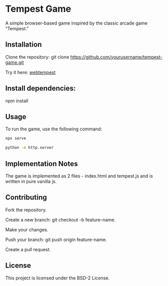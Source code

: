 # Tempest Game
A simple browser-based game inspired by the classic arcade game “Tempest.”

## Installation
Clone the repository:
git clone https://github.com/yourusername/tempest-game.git

Try it here: [webtempest](https://deftio.github.io/webtempest/)

## Install dependencies:
npm install


## Usage
To run the game, use the following command:

```bash
npx serve
```

```bash
python -m http.server

```

## Implementation Notes

The game is implemented as 2 files - index.html and tempest.js and is written in pure vanilla js.

## Contributing

Fork the repository.

Create a new branch: git checkout -b feature-name.

Make your changes.

Push your branch: git push origin feature-name.

Create a pull request.

## License
This project is licensed under the BSD-2 License.